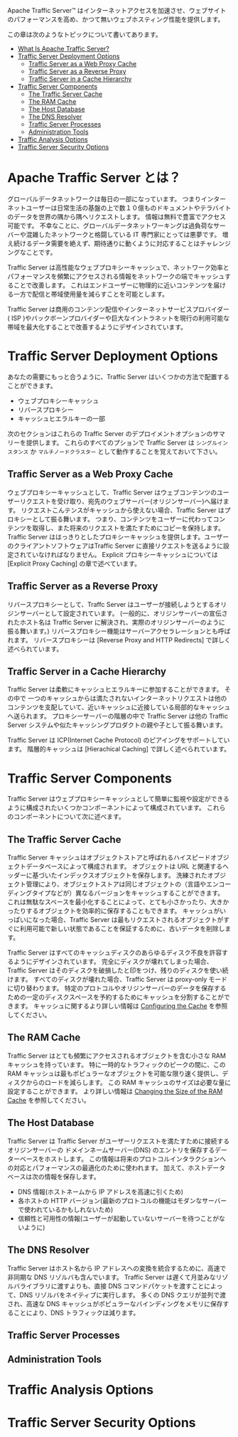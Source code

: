 Apache Traffic Server™ はインターネットアクセスを加速させ、ウェブサイトのパフォーマンスを高め、かつて無いウェブホスティング性能を提供します。

この章は次のようなトピックについて書いてあります。

- [What Is Apache Traffic Server?](#apache-traffic-server-)
- [Traffic Server Deployment Options](#traffic-server-deployment-options)
  - [Traffic Server as a Web Proxy Cache](#traffic-server-as-a-web-proxy-cache)
  - [Traffic Server as a Reverse Proxy](#traffic-server-as-a-reverse-proxy)
  - [Traffic Server in a Cache Hierarchy](#traffic-server-in-a-cache-hierarchy)
- [Traffic Server Components](#traffic-server-components)
  - [The Traffic Server Cache](#the-traffic-server-cache)
  - [The RAM Cache](#the-ram-cache)
  - [The Host Database](#the-host-database)
  - [The DNS Resolver](#the-dns-resolver)
  - [Traffic Server Processes](#traffic-server-processes)
  - [Administration Tools](#administration-tools)
- [Traffic Analysis Options](#administration-tools)
- [Traffic Server Security Options](#traffic-server-security-options)

# Apache Traffic Server とは？

グローバルデータネットワークは毎日の一部になっています。
つまりインターネットユーザーは日常生活の基盤の上で数１０億ものドキュメントやテラバイトのデータを世界の隅から隅へリクエストします。
情報は無料で豊富でアクセス可能です。
不幸なことに、グローバルデータネットワーキングは過負荷なサーバーや混雑したネットワークと格闘している IT 専門家にとっては悪夢です。
増え続けるデータ需要を絶えず、期待通りに動くように対応することはチャレンジングなことです。

Traffic Server は高性能なウェブプロキシーキャッシュで、ネットワーク効率とパフォーマンスを頻繁にアクセスされる情報をネットワークの端でキャッシュすることで改善します。
これはエンドユーザーに物理的に近いコンテンツを届ける一方で配信と帯域使用量を減らすことを可能とします。

Traffic Server は商用のコンテンツ配信やインターネットサービスプロバイダー( ISP )やバックボーンプロバイダーや巨大なイントラネットを現行の利用可能な帯域を最大化することで改善するようにデザインされています。

# Traffic Server Deployment Options

あなたの需要にもっと合うように、Traffic Server はいくつかの方法で配置することができます。

- ウェブプロキシーキャッシュ
- リバースプロキシー
- キャッシュヒエラルキーの一部

次のセクションはこれらの Traffic Server のデプロイメントオプションのサマリーを提供します。
これらのすべてのプションで Traffic Server は `シングルインスタンス` か `マルチノードクラスター` として動作することを覚えておいて下さい。

## Traffic Server as a Web Proxy Cache

ウェブプロキシーキャッシュとして、Traffic Server はウェブコンテンツのユーザーリクエストを受け取り、宛先のウェブサーバー(オリジンサーバー)へ届けます。
リクエストこんテンスがキャッシュから使えない場合、Traffic Server はプロキシーとして振る舞います。
つまり、コンテンツをユーザーに代わってコンテンツを取得し、また将来のリクエストを満たすためにコピーを保持します。　
Traffic Server ははっきりとしたプロキシーキャッシュを提供します。ユーザーのクライアントソフトウェアはTraffic Server に直接リクエストを送るように設定されていなければなりません。
Explicit プロキシーキャッシュについては [Explicit Proxy Caching] の章で述べています。

## Traffic Server as a Reverse Proxy

リバースプロキシーとして、Traffc Server はユーザーが接続しようとするオリジンサーバーとして設定されています。
(一般的に、オリジンサーバーの宣伝されたホスト名は Traffic Server に解決され、実際のオリジンサーバーのように振る舞います。)
リバースプロキシー機能はサーバーアクセラレーションとも呼ばれます。
リバースプロキシーは [Reverse Proxy and HTTP Redirects] で詳しく述べられています。

## Traffic Server in a Cache Hierarchy

Traffic Server は柔軟にキャッシュヒエラルキーに参加することができます。
その中で 一つのキャッシュからは満たされないインターネットリクエストは他のコンテンツを支配していて、近いキャッシュに近接している局部的なキャッシュへ送られます。
プロキシーサーバーの階層の中で Traffic Server は他の Traffic Server システムや似たキャッシングプロダクトの親や子として振る舞います。

Traffic Server は ICP(Internet Cache Protocol) のピアイングをサポートしています。
階層的キャッシュは [Hierachical Caching] で詳しく述べられています。

# Traffic Server Components

Traffic Server はウェブプロキシーキャッシュとして簡単に監視や設定ができるように構成されたいくつかコンポーネントによって構成されています。
これらのコンポーネントについて次に述べます。

## The Traffic Server Cache

Traffic Server キャッシュはオブジェクトストアと呼ばれるハイスピードオブジェクトデータベースによって構成されます。
オブジェクトは URL と関連するヘッダーに基づいたインデックスオブジェクトを保存します。
洗練されたオブジェクト管理により、オブジェクトストアは同じオブジェクトの（言語やエンコーディングタイプなどが）異なるバージョンをキャッシュすることができます。
これは無駄なスペースを最小化することによって、とても小さかったり、大きかったりするオブジェクトを効率的に保存することもできます。
キャッシュがいっぱいになった場合、Traffic Server は最もリクエストされるオブジェクトがすぐに利用可能で新しい状態であることを保証するために、古いデータを削除します。

Traffic Server はすべてのキャッシュディスクのあらゆるディスク不良を許容するようにデザインされています。
完全にディスクが壊れてしまった場合、Traffic Server はそのディスクを破損したと印をつけ、残りのディスクを使い続けます。
すべてのディスクが壊れた場合、Traffic Server は proxy-only モードに切り替わります。
特定のプロトコルやオリジンサーバーのデータを保存するための一定のディスクスペースを予約するためにキャッシュを分割することができます。
キャッシュに関するより詳しい情報は [Configuring the Cache]() を参照してください。

## The RAM Cache

Traffic Server はとても頻繁にアクセスされるオブジェクトを含む小さな RAM キャッシュを持っています。
特に一時的なトラフィックのピークの間に、このRAM キャッシュは最もポピュラーなオブジェクトを可能な限り速く提供し、ディスクからのロードを減らします。
この RAM キャッシュのサイズは必要な量に設定することができます。
より詳しい情報は [Changing the Size of the RAM Cache]() を参照してください。

## The Host Database

Traffic Server は Traffic Server がユーザーリクエストを満たすために接続するオリジンサーバーの ドメインネームサーバー(DNS) のエントリを保存するデーターベースをホストします。
この情報は将来のプロトコルインタラクションへの対応とパフォーマンスの最適化のために使われます。
加えて、ホストデータベースは次の情報を保存します。

- DNS 情報(ホストネームから IP アドレスを高速に引くため)
- 各ホストの HTTP バージョン(最新のプロトコルの機能はモダンなサーバーで使われているかもしれないため)
- 信頼性と可用性の情報(ユーザーが起動していないサーバーを待つことがないように)

## The DNS Resolver

Traffic Server はホスト名から IP アドレスへの変換を統合するために、高速で非同期な DNS リゾルバも含んでいます。
Traffic Server は遅くて月並みなリゾルバライブラリに渡すよりも、直接 DNS コマンドパケットを渡すことによって、DNS リゾルバをネイティブに実行します。
多くの DNS クエリが並列で渡され、高速な DNS キャッシュがポピュラーなバインディングをメモリに保存することにより、DNS トラフィックは減ります。

## Traffic Server Processes

## Administration Tools

# Traffic Analysis Options

# Traffic Server Security Options

